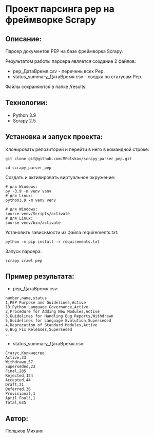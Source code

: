 # Проект парсинга pep на фреймворке Scrapy

## Описание:

Парсер документов PEP на базе фреймворка Scrapy.

Результатом работы парсера является создание 2 файлов:
* pep_ДатаВремя.csv - перечень всех Pep.
* status_summary_ДатаВремя.csv - сводка по статусам Pep.

Файлы сохраняются в папке /results.

## Технологии:
* Python 3.9
* Scrapy 2.5

## Установка и запуск проекта:
Клонировать репозиторий и перейти в него в командной строке:
```
git clone git@github.com:MPolskov/scrapy_parser_pep.git
```
```
cd scrapy_parser_pep
```
Cоздать и активировать виртуальное окружение:
```
# для Windows:
py -3.9 -m venv venv
# для Linux:
python3.9 -m venv venv
```
```
# для Windows:
source venv/Scripts/activate
# для Linux:
sourse venv/bin/activate
```
Установить зависимости из файла requirements.txt:
```
python -m pip install -r requirements.txt
```
Запуск парсера:
```
scrapy crawl pep
```
## Пример результата:
* pep_ДатаВремя.csv:
```
number,name,status
1,PEP Purpose and Guidelines,Active
13,Python Language Governance,Active
2,Procedure for Adding New Modules,Active
3,Guidelines for Handling Bug Reports,Withdrawn
5,Guidelines for Language Evolution,Superseded
4,Deprecation of Standard Modules,Active
6,Bug Fix Releases,Superseded
...
```
* status_summary_ДатаВремя.csv:
```
Статус,Количество
Active,33
Withdrawn,57
Superseded,23
Final,285
Rejected,124
Accepted,44
Draft,31
Deferred,36
Provisional,1
April Fool!,1
Total,635
```

## Автор:
Полшков Михаил
